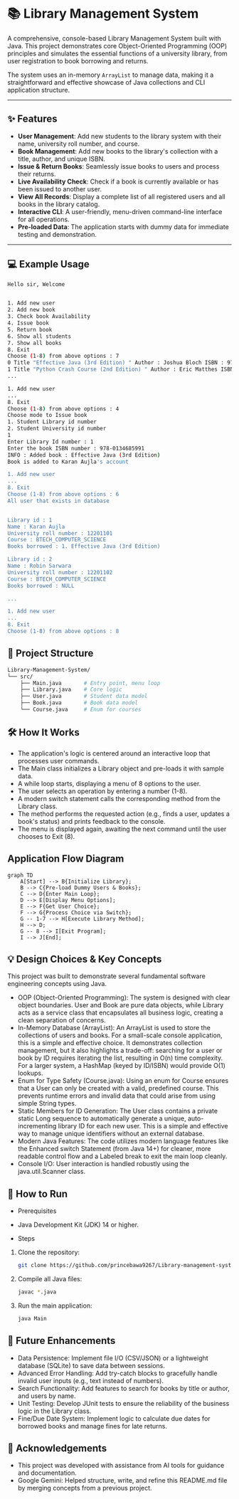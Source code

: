 # 📚 Library Management System

A comprehensive, console-based Library Management System built with Java. This project demonstrates core Object-Oriented Programming (OOP) principles and simulates the essential functions of a university library, from user registration to book borrowing and returns.

The system uses an in-memory `ArrayList` to manage data, making it a straightforward and effective showcase of Java collections and CLI application structure.

---

## ✨ Features

* **User Management**: Add new students to the library system with their name, university roll number, and course.
* **Book Management**: Add new books to the library's collection with a title, author, and unique ISBN.
* **Issue & Return Books**: Seamlessly issue books to users and process their returns.
* **Live Availability Check**: Check if a book is currently available or has been issued to another user.
* **View All Records**: Display a complete list of all registered users and all books in the library catalog.
* **Interactive CLI**: A user-friendly, menu-driven command-line interface for all operations.
* **Pre-loaded Data**: The application starts with dummy data for immediate testing and demonstration.

---

## 💻 Example Usage

``` bash
Hello sir, Welcome 


1. Add new user
2. Add new book
3. Check book Availability
4. Issue book
5. Return book
6. Show all students
7. Show all books
8. Exit
Choose (1-8) from above options : 7
0 Title "Effective Java (3rd Edition) " Author : Joshua Bloch ISBN : 978-0134685991, Availablity : true
1 Title "Python Crash Course (2nd Edition) " Author : Eric Matthes ISBN : 978-1593279288, Availablity : true
...

1. Add new user
...
8. Exit
Choose (1-8) from above options : 4
Choose mode to Issue book 
1. Student Library id number
2. Student University id number
1
Enter Library Id number : 1
Enter the book ISBN number : 978-0134685991
INFO : Added book : Effective Java (3rd Edition)
Book is added to Karan Aujla's account

1. Add new user
...
8. Exit
Choose (1-8) from above options : 6
All user that exists in database


Library id : 1
Name : Karan Aujla
University roll number : 12201101
Course : BTECH_COMPUTER_SCIENCE
Books borrowed : 1. Effective Java (3rd Edition)   

Library id : 2
Name : Robin Sarwara
University roll number : 12201102
Course : BTECH_COMPUTER_SCIENCE
Books borrowed : NULL

...

1. Add new user
...
8. Exit
Choose (1-8) from above options : 8
```

## 📂 Project Structure

```bash
Library-Management-System/
└── src/
    ├── Main.java       # Entry point, menu loop
    ├── Library.java    # Core logic
    ├── User.java       # Student data model
    ├── Book.java       # Book data model
    └── Course.java     # Enum for courses
```

## 🛠️ How It Works
- The application's logic is centered around an interactive loop that processes user commands.
- The Main class initializes a Library object and pre-loads it with sample data.
- A while loop starts, displaying a menu of 8 options to the user.
- The user selects an operation by entering a number (1-8).
- A modern switch statement calls the corresponding method from the Library class.
- The method performs the requested action (e.g., finds a user, updates a book's status) and prints feedback to the console.
- The menu is displayed again, awaiting the next command until the user chooses to Exit (8).


## Application Flow Diagram

```
graph TD
    A[Start] --> B{Initialize Library};
    B --> C{Pre-load Dummy Users & Books};
    C --> D{Enter Main Loop};
    D --> E[Display Menu Options];
    E --> F{Get User Choice};
    F --> G{Process Choice via Switch};
    G -- 1-7 --> H[Execute Library Method];
    H --> D;
    G -- 8 --> I[Exit Program];
    I --> J[End];

```

## 💡 Design Choices & Key Concepts

This project was built to demonstrate several fundamental software engineering concepts using Java.
- OOP (Object-Oriented Programming): The system is designed with clear object boundaries. User and Book are pure data objects, while Library acts as a service class that encapsulates all business logic, creating a clean separation of concerns.
- In-Memory Database (ArrayList): An ArrayList is used to store the collections of users and books. For a small-scale console application, this is a simple and effective choice. It demonstrates collection management, but it also highlights a trade-off: searching for a user or book by ID requires iterating the list, resulting in O(n) time complexity. For a larger system, a HashMap (keyed by ID/ISBN) would provide O(1) lookups.
- Enum for Type Safety (Course.java): Using an enum for Course ensures that a User can only be created with a valid, predefined course. This prevents runtime errors and invalid data that could arise from using simple String types.
- Static Members for ID Generation: The User class contains a private static Long sequence to automatically generate a unique, auto-incrementing library ID for each new user. This is a simple and effective way to manage unique identifiers without an external database.
- Modern Java Features: The code utilizes modern language features like the Enhanced switch Statement (from Java 14+) for cleaner, more readable control flow and a Labeled break to exit the main loop cleanly.
- Console I/O: User interaction is handled robustly using the java.util.Scanner class.

## 🚀 How to Run

- Prerequisites
 - Java Development Kit (JDK) 14 or higher.

- Steps
1. Clone the repository:
   ```bash
   git clone https://github.com/princebawa9267/Library-management-system-using-OOPs.git
   ```
2. Compile all Java files:
    ```bash
    javac *.java
    ```
3. Run the main application:
   ```bash
   java Main
   ```

## 🔮 Future Enhancements

- Data Persistence: Implement file I/O (CSV/JSON) or a lightweight database (SQLite) to save data between sessions.
- Advanced Error Handling: Add try-catch blocks to gracefully handle invalid user inputs (e.g., text instead of numbers).
- Search Functionality: Add features to search for books by title or author, and users by name.
- Unit Testing: Develop JUnit tests to ensure the reliability of the business logic in the Library class.
- Fine/Due Date System: Implement logic to calculate due dates for borrowed books and manage fines for late returns.

## 💬 Acknowledgements

- This project was developed with assistance from AI tools for guidance and documentation.
- Google Gemini: Helped structure, write, and refine this README.md file by merging concepts from a previous project.







